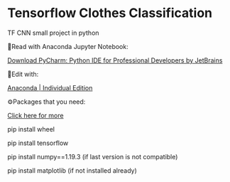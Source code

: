 # Tensorflow Clothes Classification
 TF CNN small project in python



:hammer:Read with Anaconda Jupyter Notebook:

[Download PyCharm: Python IDE for Professional Developers by JetBrains](https://www.jetbrains.com/pycharm/download/#section=windows)

:hammer:Edit with:

[Anaconda | Individual Edition](https://www.anaconda.com/products/individual)



:gear:Packages that you need:

[Click here for more](https://github.com/georgecristian97/Tensorflow-Clothes-Classification/blob/main/req.txt)

pip install wheel

pip install tensorflow

pip install numpy==1.19.3 (if last version is not compatible)

pip install matplotlib (if not installed already)

